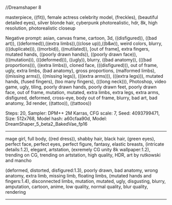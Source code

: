 //Dreamshaper 8

masterpiece, ((fit)), female actress celebrity model,
(freckles), (beautiful detailed eyes), silver blonde hair, cyberpunk
photorealistic, hdr, 8k, high resolution, photorealistic closeup

Negative prompt: asian, canvas frame, cartoon, 3d, ((disfigured)), ((bad art)), ((deformed)),((extra limbs)),((close up)),((b&w)), weird colors, blurry, (((duplicate))), ((morbid)), ((mutilated)), [out of frame], extra fingers, mutated hands, ((poorly drawn hands)), ((poorly drawn face)), (((mutation))), (((deformed))), ((ugly)), blurry, ((bad anatomy)), (((bad proportions))), ((extra limbs)), cloned face, (((disfigured))), out of frame, ugly, extra limbs, (bad anatomy), gross proportions, (malformed limbs), ((missing arms)), ((missing legs)), (((extra arms))), (((extra legs))), mutated hands, (fused fingers), (too many fingers), (((long neck))), Photoshop, video game, ugly, tiling, poorly drawn hands, poorly drawn feet, poorly drawn face, out of frame, mutation, mutated, extra limbs, extra legs, extra arms, disfigured, deformed, cross-eye, body out of frame, blurry, bad art, bad anatomy, 3d render, ((tattoo)), ((tattoos))


Steps: 20, Sampler: DPM++ 2M Karras, CFG scale: 7, Seed: 4093799471, Size: 512x768, Model hash: a60cfaa90d, Model: DreamShaper_5_beta2_BakedVae_fp16

------------------------------------------------------------------------------

mage girl, full body, ((red dress)), shabby hair, black hair, (green eyes), perfect face, perfect eyes, perfect figure, fantasy, elastic breasts, (intricate details:1.2), elegant, artstation, (exremely CG unity 8k wallpaper:1.2), trending on CG, trending on artstation, high quality, HDR, art by rutkowski and mancho

(deformed, distorted, disfigured:1.3), poorly drawn, bad anatomy, wrong anatomy, extra limb, missing limb, floating limbs, (mutated hands and fingers:1.4), disconnected limbs, mutation, mutated, ugly, disgusting, blurry, amputation, cartoon, anime, low quality, normal quality, blur quality, rendering


------------------------------------------------------------------------------